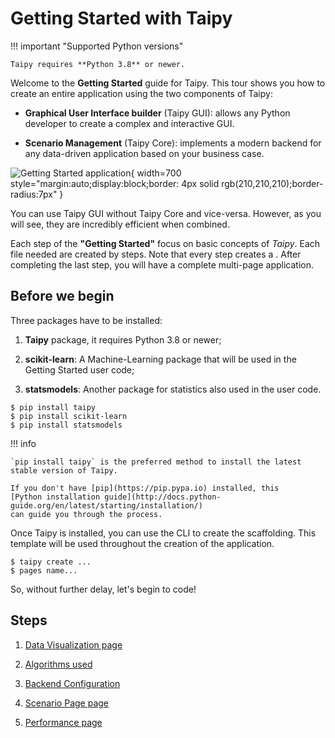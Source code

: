# Getting Started with Taipy

!!! important "Supported Python versions"

    Taipy requires **Python 3.8** or newer.

Welcome to the **Getting Started** guide for Taipy. This tour shows you how to create an entire application using 
the two components of Taipy:

- **Graphical User Interface builder** (Taipy GUI): allows any Python developer to create a complex and interactive GUI.

- **Scenario Management** (Taipy Core): implements a modern backend for any data-driven application based on your business case.

![Getting Started application](step_01/imd_end_interface.png){ width=700 style="margin:auto;display:block;border: 4px solid rgb(210,210,210);border-radius:7px" }


You can use Taipy GUI without Taipy Core and vice-versa. However, as you will see, they are incredibly efficient when combined.

Each step of the **"Getting Started"** focus on basic concepts of *Taipy*. Each file needed are created by steps. Note that every step creates a . After completing the last step, you will have a complete multi-page application.

## Before we begin

Three packages have to be installed:

 1. **Taipy** package, it requires Python 3.8 or newer;

 2. **scikit-learn**: A Machine-Learning package that will be used in the Getting Started user code;

 3. **statsmodels**: Another package for statistics also used in the user code.

``` console
$ pip install taipy
$ pip install scikit-learn
$ pip install statsmodels
```

!!! info 

    `pip install taipy` is the preferred method to install the latest stable version of Taipy.
    
    If you don't have [pip](https://pip.pypa.io) installed, this 
    [Python installation guide](http://docs.python-guide.org/en/latest/starting/installation/)
    can guide you through the process.


Once Taipy is installed, you can use the CLI to create the scaffolding. This template will be used throughout the creation of the application.

``` console
$ taipy create ...
$ pages name...
```

So, without further delay, let's begin to code!

## Steps

1. [Data Visualization page](step_01/ReadMe.md)

2. [Algorithms used](step_02/ReadMe.md)

3. [Backend Configuration](step_03/ReadMe.md)

4. [Scenario Page page](step_04/ReadMe.md)

5. [Performance page](step_05/ReadMe.md)